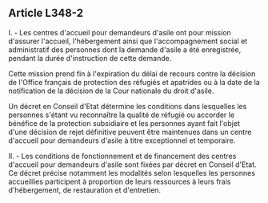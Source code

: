 ## Article L348-2

I. - Les centres d'accueil pour demandeurs d'asile ont pour mission d'assurer l'accueil, l'hébergement ainsi
que l'accompagnement social et administratif des personnes dont la demande d'asile a été enregistrée,
pendant la durée d'instruction de cette demande.

Cette mission prend fin à l'expiration du délai de recours contre la décision de l'Office français de protection
des réfugiés et apatrides ou à la date de la notification de la décision de la Cour nationale du droit d'asile.

Un décret en Conseil d'Etat détermine les conditions dans lesquelles les personnes s'étant vu reconnaître la
qualité de réfugié ou accorder le bénéfice de la protection subsidiaire et les personnes ayant fait l'objet d'une
décision de rejet définitive peuvent être maintenues dans un centre d'accueil pour demandeurs d'asile à titre
exceptionnel et temporaire.

II. - Les conditions de fonctionnement et de financement des centres d'accueil pour demandeurs d'asile
sont fixées par décret en Conseil d'Etat. Ce décret précise notamment les modalités selon lesquelles les
personnes accueillies participent à proportion de leurs ressources à leurs frais d'hébergement, de restauration
et d'entretien.

